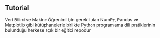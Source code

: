 ## Tutorial

Veri Bilimi ve Makine Öğrenimi için gerekli olan NumPy, Pandas ve Matplotlib gibi kütüphanelerle birlikte Python programlama dili pratiklerinin bulunduğu herkese açık bir eğitici repodur.
